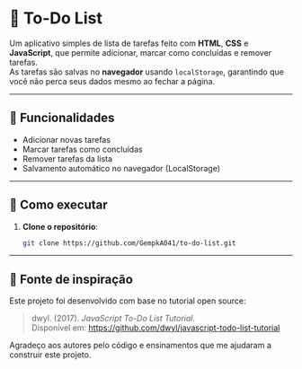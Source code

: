 # 📝 To-Do List

Um aplicativo simples de lista de tarefas feito com **HTML**, **CSS** e **JavaScript**, que permite adicionar, marcar como concluídas e remover tarefas.  
As tarefas são salvas no **navegador** usando `localStorage`, garantindo que você não perca seus dados mesmo ao fechar a página.

---

## 🚀 Funcionalidades

- Adicionar novas tarefas  
- Marcar tarefas como concluídas  
- Remover tarefas da lista  
- Salvamento automático no navegador (LocalStorage)  

---

## 📂 Como executar

1. **Clone o repositório**:
   ```bash
   git clone https://github.com/GempkA041/to-do-list.git
---

## 📌 Fonte de inspiração

Este projeto foi desenvolvido com base no tutorial open source:  

> dwyl. (2017). *JavaScript To-Do List Tutorial*.  
> Disponível em: https://github.com/dwyl/javascript-todo-list-tutorial  

Agradeço aos autores pelo código e ensinamentos que me ajudaram a construir este projeto.